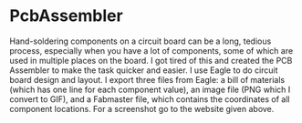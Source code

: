 # PcbAssembler

Hand-soldering components on a circuit board can be a long, tedious process, especially when you have a lot of components, some of which are used in multiple places on the board. I got tired of this and created the PCB Assembler to make the task quicker and easier. I use Eagle to do circuit board design and layout. I export three files from Eagle: a bill of materials (which has one line for each component value), an image file (PNG which I convert to GIF), and a Fabmaster file, which contains the coordinates of all component locations.  For a screenshot go to the website given above.
